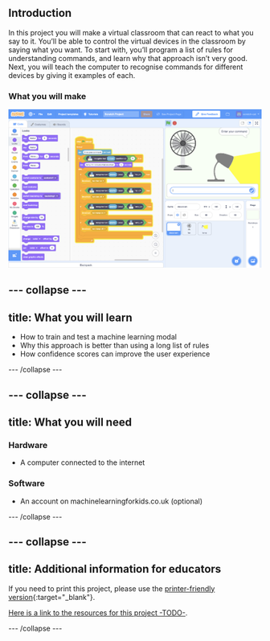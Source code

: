 ## Introduction

In this project you will make a virtual classroom that can react to what
you say to it. You’ll be able to control the virtual devices in the classroom by saying
what you want.
To start with, you’ll program a list of rules for understanding
commands, and learn why that approach isn’t very good.
Next, you will teach the computer to recognise commands for
different devices by giving it examples of each.

### What you will make

![Complete project](images/what-you-will-make.png)

--- collapse ---
---
title: What you will learn
---

+ How to train and test a machine learning modal
+ Why this approach is better than using a long list of rules
+ How confidence scores can improve the user experience

--- /collapse ---

--- collapse ---
---
title: What you will need
---
### Hardware

+ A computer connected to the internet

### Software

+ An account on machinelearningforkids.co.uk (optional)

--- /collapse ---

--- collapse ---
---
title: Additional information for educators
---

If you need to print this project, please use the [printer-friendly version](https://projects.raspberrypi.org/en/projects/smart-classroom/print){:target="_blank"}.

[Here is a link to the resources for this project -TODO-](http://rpf.io/project-name-go).

--- /collapse ---